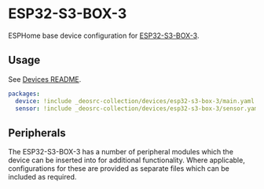 # ESP32-S3-BOX-3

ESPHome base device configuration for [ESP32-S3-BOX-3](https://www.espressif.com/en/news/ESP32-S3-BOX-3).

## Usage

See [Devices README](../README.md).

```yaml
packages:
  device: !include _deosrc-collection/devices/esp32-s3-box-3/main.yaml
  sensor: !include _deosrc-collection/devices/esp32-s3-box-3/sensor.yaml
```

## Peripherals

The ESP32-S3-BOX-3 has a number of peripheral modules which the device can be inserted into for additional
functionality. Where applicable, configurations for these are provided as separate files which can be
included as required.
